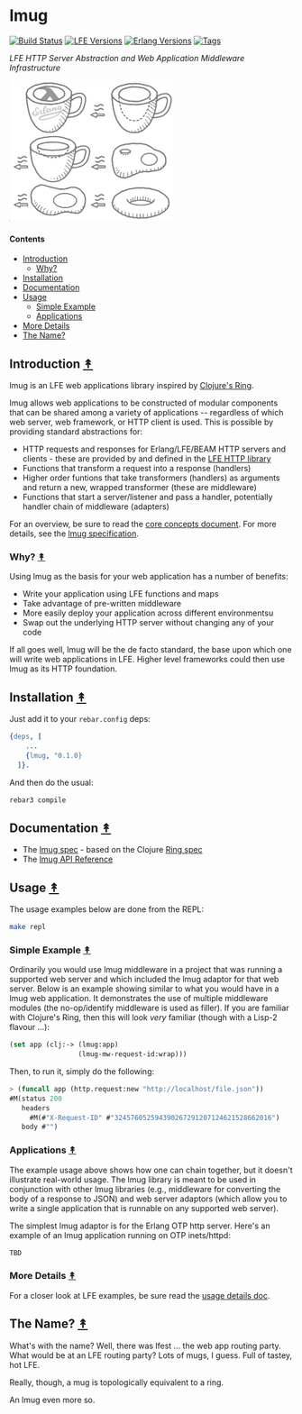 # lmug

[![Build Status][gh-actions-badge]][gh-actions]
[![LFE Versions][lfe-badge]][lfe]
[![Erlang Versions][erlang-badge]][versions]
[![Tags][github-tags-badge]][github-tags]

*LFE HTTP Server Abstraction and Web Application Middleware Infrastructure*

[![Project Logo][logo]][logo-large]

#### Contents

* [Introduction](#introduction-)
  * [Why?](#why-)
* [Installation](#installation-)
* [Documentation](#documentation-)
* [Usage](#usage-)
  * [Simple Example](#simple-example-)
  * [Applications](#applications-)
* [More Details](#more-details-)
* [The Name?](#the-name-)

## Introduction [&#x219F;](#contents)

lmug is an LFE web applications library inspired by
[Clojure's Ring](https://github.com/ring-clojure/ring).

lmug allows web applications to be constructed of modular components
that can be shared among a variety of applications -- regardless of
which web server, web framework, or HTTP client is used. This is possible by providing
standard abstractions for:

* HTTP requests and responses for Erlang/LFE/BEAM HTTP servers and clients - these are provided by and defined in the [LFE HTTP library](https://github.com/lfe-http/http)
* Functions that transform a request into a response (handlers)
* Higher order funtions that take transformers (handlers) as arguments and return a new, wrapped transformer (these are middleware)
* Functions that start a server/listener and pass a handler, potentially handler chain of middleware (adapters)

For an overview, be sure to read the [core concepts document](./docs/core-concepts.md). For more details, see the [lmug specification](docs/lmug-spec.md).

### Why? [&#x219F;](#contents)

Using lmug as the basis for your web application has a number of
benefits:

* Write your application using LFE functions and maps
* Take advantage of pre-written middleware
* More easily deploy your application across different environmentsu
* Swap out the underlying HTTP server without changing any of your code

If all goes well, lmug will be the de facto standard, the base upon which one will write web applications in LFE. Higher level frameworks could then use lmug as its HTTP foundation.

## Installation [&#x219F;](#contents)

Just add it to your ``rebar.config`` deps:

```erlang
{deps, [
    ...
    {lmug, "0.1.0}
  ]}.
```

And then do the usual:

```bash
rebar3 compile
```

## Documentation [&#x219F;](#contents)

* The [lmug spec](docs/SPEC.md) - based on the Clojure [Ring spec](https://github.com/ring-clojure/ring/blob/master/SPEC)
* The [lmug API Reference](http://lfe-mug.github.io/lmug/current/api)

## Usage [&#x219F;](#contents)

The usage examples below are done from the REPL:

```bash
make repl
```

### Simple Example [&#x219F;](#contents)

Ordinarily you would use lmug middleware in a project that was running a
supported web server and which included the lmug adaptor for that web server.
Below is an example showing similar to what you would have in a lmug web
application. It demonstrates the use of multiple middleware modules (the
no-op/identify middleware is used as filler). If you are familiar with
Clojure's Ring, then this will look *very* familiar (though with a Lisp-2
flavour ...):

```lisp
(set app (clj:-> (lmug:app)
                 (lmug-mw-request-id:wrap)))
```

Then, to run it, simply do the following:

```lisp
> (funcall app (http.request:new "http://localhost/file.json"))
#M(status 200
   headers
     #M(#"X-Request-ID" #"324576052594390267291207124621528662016")
   body #"")
```

### Applications [&#x219F;](#contents)

The example usage above shows how one can chain together, but it doesn't
illustrate real-world usage. The lmug library is meant to be used in
conjunction with other lmug libraries (e.g., middleware for converting the
body of a response to JSON) and web server adaptors (which allow you to write
a single application that is runnable on any supported web server).

The simplest lmug adaptor is for the Erlang OTP http server. Here's an
example of an lmug application running on OTP inets/httpd:

```lisp
TBD
```

### More Details [&#x219F;](#contents)

For a closer look at LFE examples, be sure read the [usage details doc](./doc/usage-details).

## The Name? [&#x219F;](#contents)

What's with the name? Well, there was lfest ... the web app routing
party. What would be at an LFE routing party? Lots of mugs, I guess.
Full of tastey, hot LFE.

Really, though, a mug is topologically equivalent to a ring.

An lmug even more so.


[//]: ---Named-Links---

[logo]: resources/images/mugring-small-grey-3.png
[logo-large]: resources/images/mugring-large-grey-3.png
[gh-actions-badge]: https://github.com/lfe-mug/lmug/workflows/ci%2Fcd/badge.svg
[gh-actions]: https://github.com/lfe-mug/lmug/actions
[lfe]: https://github.com/lfe/lfe
[lfe-badge]: https://img.shields.io/badge/lfe-2.1-blue.svg
[erlang-badge]: https://img.shields.io/badge/erlang-21%20to%2026-blue.svg
[versions]: https://github.com/lfe-mug/lmug/blob/master/.github/workflows/cicd.yml
[github-tags]: https://github.com/lfe-mug/lmug/tags
[github-tags-badge]: https://img.shields.io/github/tag/lfe-mug/lmug.svg
